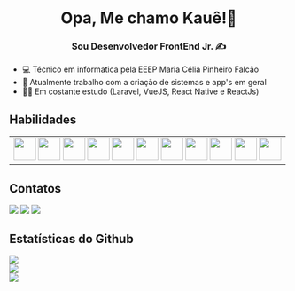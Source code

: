 <h1 align="center">Opa, Me chamo Kauê!👋</h1>

<h3 align="center">Sou Desenvolvedor FrontEnd Jr. ✍</h3>

- 💻 Técnico em informatica pela EEEP Maria Célia Pinheiro Falcão
- 💼 Atualmente trabalho com a criação de sistemas e app's em geral
- 🧘‍♂️ Em costante estudo (Laravel, VueJS, React Native e ReactJs)

## Habilidades
<table cellspacing="0" cellpadding="0" style="border: none;"><tr><td valign="top" width="100%">
<div>
<img src="https://cdn.jsdelivr.net/gh/devicons/devicon/icons/bootstrap/bootstrap-original.svg" width="40" height="40"/> 
<img src="https://cdn.jsdelivr.net/gh/devicons/devicon/icons/css3/css3-original.svg" width="40" height="40"/>
<img src="https://cdn.jsdelivr.net/gh/devicons/devicon/icons/html5/html5-original.svg" width="40" height="40"/>
<img src="https://cdn.jsdelivr.net/gh/devicons/devicon/icons/react/react-original.svg" width="40" height="40"/>
<img src="https://cdn.jsdelivr.net/gh/devicons/devicon/icons/redux/redux-original.svg" width="40" height="40"/>          
<img src="https://cdn.jsdelivr.net/gh/devicons/devicon/icons/materialui/materialui-original.svg" width="40" height="40"/>
<img src="https://cdn.jsdelivr.net/gh/devicons/devicon/icons/laravel/laravel-plain.svg" width="40" height="40"/>
<img src="https://cdn.jsdelivr.net/gh/devicons/devicon/icons/vuejs/vuejs-original.svg" width="40" height="40"/>
<img src="https://cdn.jsdelivr.net/gh/devicons/devicon/icons/figma/figma-original.svg" width="40" height="40"/>
<img src="https://cdn.jsdelivr.net/gh/devicons/devicon/icons/tailwindcss/tailwindcss-original-wordmark.svg" width="40" height="40"/>
<img src="https://cdn.jsdelivr.net/gh/devicons/devicon/icons/php/php-original.svg" width="40" height="40"/>
</div>
</table>

## Contatos

<div>
<a href="https://instagram.com/pablokaue_2" target="_blank"><img src="https://img.shields.io/badge/-Instagram-%23E4405F?style=for-the-badge&logo=instagram&logoColor=white" target="_blank"></a>
<a href = "pablokauedev23@gmail.com"><img src="https://img.shields.io/badge/Gmail-D14836?style=for-the-badge&logo=gmail&logoColor=white" target="_blank"></a>
<a href="https://www.linkedin.com/in/pablo-kau%C3%AA-454180207/" target="_blank"><img src="https://img.shields.io/badge/-LinkedIn-%230077B5?style=for-the-badge&logo=linkedin&logoColor=white" target="_blank"></a>   
</div>

## Estatísticas do Github
![](https://github-readme-stats.vercel.app/api?username=pablokaue2004&theme=github_dark&hide_border=false&include_all_commits=true&count_private=true)<br/>
![](https://github-readme-streak-stats.herokuapp.com/?user=pablokaue2004&theme=github_dark&hide_border=false)<br/>
![](https://github-readme-stats.vercel.app/api/top-langs/?username=pablokaue2004&theme=github_dark&hide_border=false&include_all_commits=true&count_private=true&layout=compact)

